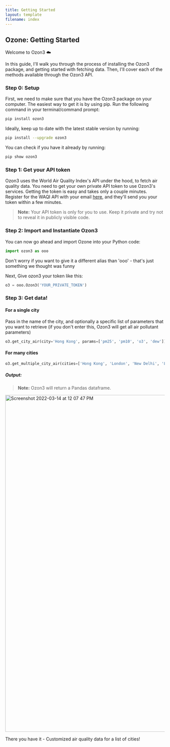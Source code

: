```yaml
---
title: Getting Started
layout: template
filename: index
--- 
```


## Ozone: Getting Started

Welcome to Ozon3 ☁️

In this guide, I'll walk you through the process of installing the Ozon3 package, and getting started with fetching data. Then, I'll cover each of the methods available through the Ozon3 API.

### Step 0: Setup

First, we need to make sure that you have the Ozon3 package on your computer. The easiest way to get it is by using pip.
Run the following command in your terminal/command prompt:
```sh
pip install ozon3
```
Ideally, keep up to date with the latest stable version by running:
```sh
pip install --upgrade ozon3
```
You can check if you have it already by running:
```sh
pip show ozon3
```

### Step 1: Get your API token

Ozon3 uses the World Air Quality Index's API under the hood, to fetch air quality data. You need to get your own private API token to use Ozon3's services.
Getting the token is easy and takes only a couple minutes. Register for the WAQI API with your email [here](https://aqicn.org/data-platform/token/#/), and they'll send you your token within a few minutes. 

> **Note:** Your API token is only for you to use. Keep it private and try not to reveal it in publicly visible code.

### Step 2: Import and Instantiate Ozon3

You can now go ahead and import Ozone into your Python code:
```python
import ozon3 as ooo
```
Don't worry if you want to give it a different alias than 'ooo' - that's just something we thought was funny

Next, Give ozon3 your token like this:
```python
o3 = ooo.Ozon3('YOUR_PRIVATE_TOKEN')
```

### Step 3: Get data!

#### For a single city

Pass in the name of the city, and optionally a specific list of parameters that you want to retrieve (if you don't enter this, Ozon3 will get all air pollutant parameters)
```python
o3.get_city_air(city='Hong Kong', params=['pm25', 'pm10', 'o3', 'dew'])
```

#### For many cities
```python
o3.get_multiple_city_air(cities=['Hong Kong', 'London', 'New Delhi', 'Los Angeles'], params=['no2', 'so2', 'aqi', 'co'])
```

##### Output:
> **Note:** Ozon3 will return a Pandas dataframe.


<img width="1065" alt="Screenshot 2022-03-14 at 12 07 47 PM" src="https://user-images.githubusercontent.com/68847270/158118100-9365665b-088d-4b79-a130-48ba51b3d937.png">


There you have it - Customized air quality data for a list of cities!
